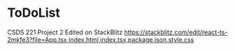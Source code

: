 # ToDoList
CSDS 221 Project 2 Edited on StackBlitz https://stackblitz.com/edit/react-ts-2mkfe3?file=App.tsx,index.html,index.tsx,package.json,style.css
